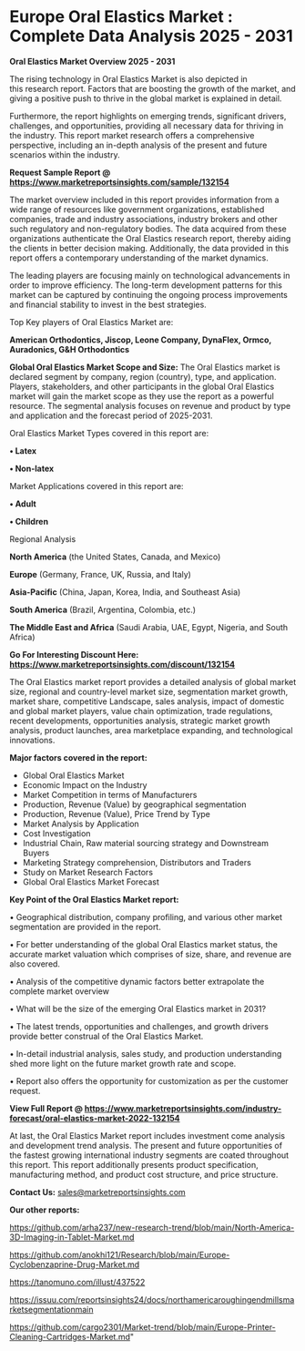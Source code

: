 # Europe Oral Elastics Market : Complete Data Analysis 2025 - 2031

<Strong> Oral Elastics Market Overview 2025 - 2031</strong>

The rising technology in Oral Elastics Market is also depicted in this research report. Factors that are boosting the growth of the market, and giving a positive push to thrive in the global market is explained in detail.

Furthermore, the report highlights on emerging trends, significant drivers, challenges, and opportunities, providing all necessary data for thriving in the industry. This report market research offers a comprehensive perspective, including an in-depth analysis of the present and future scenarios within the industry.

<strong>Request Sample Report @ <a href=https://www.marketreportsinsights.com/sample/132154>https://www.marketreportsinsights.com/sample/132154</a></strong>

The market overview included in this report provides information from a wide range of resources like government organizations, established companies, trade and industry associations, industry brokers and other such regulatory and non-regulatory bodies. The data acquired from these organizations authenticate the Oral Elastics research report, thereby aiding the clients in better decision making. Additionally, the data provided in this report offers a contemporary understanding of the market dynamics.

The leading players are focusing mainly on technological advancements in order to improve efficiency. The long-term development patterns for this market can be captured by continuing the ongoing process improvements and financial stability to invest in the best strategies.

Top Key players of Oral Elastics Market are:

<strong>American Orthodontics, Jiscop, Leone Company, DynaFlex, Ormco, Auradonics, G&H Orthodontics</strong>

<strong><b>Global Oral Elastics Market Scope and Size:</b></strong>
The Oral Elastics market is declared segment by company, region (country), type, and application. Players, stakeholders, and other participants in the global Oral Elastics market will gain the market scope as they use the report as a powerful resource. The segmental analysis focuses on revenue and product by type and application and the forecast period of 2025-2031.

Oral Elastics Market Types covered in this report are:

<strong>• Latex

• Non-latex</strong>

Market Applications covered in this report are:

<strong>• Adult

• Children</strong> 

Regional Analysis

<strong>North America</strong> (the United States, Canada, and Mexico)

<strong>Europe</strong> (Germany, France, UK, Russia, and Italy)

<strong>Asia-Pacific</strong> (China, Japan, Korea, India, and Southeast Asia)

<strong>South America</strong> (Brazil, Argentina, Colombia, etc.)

<strong>The Middle East and Africa</strong> (Saudi Arabia, UAE, Egypt, Nigeria, and South Africa)

<strong>Go For Interesting Discount Here: <a href=https://www.marketreportsinsights.com/discount/132154>https://www.marketreportsinsights.com/discount/132154</a></strong>

The Oral Elastics market report provides a detailed analysis of global market size, regional and country-level market size, segmentation market growth, market share, competitive Landscape, sales analysis, impact of domestic and global market players, value chain optimization, trade regulations, recent developments, opportunities analysis, strategic market growth analysis, product launches, area marketplace expanding, and technological innovations.

<strong><b>Major factors covered in the report:</b></strong>
<ul>
  <li>Global Oral Elastics Market </li>
  <li>Economic Impact on the Industry</li>
  <li>Market Competition in terms of Manufacturers</li>
  <li>Production, Revenue (Value) by geographical segmentation</li>
  <li>Production, Revenue (Value), Price Trend by Type</li>
  <li>Market Analysis by Application</li>
  <li>Cost Investigation</li>
  <li>Industrial Chain, Raw material sourcing strategy and Downstream Buyers</li>
  <li>Marketing Strategy comprehension, Distributors and Traders</li>
  <li>Study on Market Research Factors</li>
  <li>Global Oral Elastics Market Forecast</li>
</ul>

<strong><b>Key Point of the Oral Elastics Market report:</b></strong>

• Geographical distribution, company profiling, and various other market segmentation are provided in the report.

• For better understanding of the global Oral Elastics market status, the accurate market valuation which comprises of size, share, and revenue are also covered.

• Analysis of the competitive dynamic factors better extrapolate the complete market overview

• What will be the size of the emerging Oral Elastics market in 2031?

• The latest trends, opportunities and challenges, and growth drivers provide better construal of the Oral Elastics Market.

• In-detail industrial analysis, sales study, and production understanding shed more light on the future market growth rate and scope.

• Report also offers the opportunity for customization as per the customer request.

<strong><b>View Full Report @ <a href=https://www.marketreportsinsights.com/industry-forecast/oral-elastics-market-2022-132154>https://www.marketreportsinsights.com/industry-forecast/oral-elastics-market-2022-132154</a></b></strong>


At last, the Oral Elastics Market report includes investment come analysis and development trend analysis. The present and future opportunities of the fastest growing international industry segments are coated throughout this report. This report additionally presents product specification, manufacturing method, and product cost structure, and price structure.

<strong>Contact Us:</strong>
sales@marketreportsinsights.com

<strong>Our other reports:</strong>

<a href=https://github.com/arha237/new-research-trend/blob/main/North-America-3D-Imaging-in-Tablet-Market.md>https://github.com/arha237/new-research-trend/blob/main/North-America-3D-Imaging-in-Tablet-Market.md</a>

<a href=https://github.com/anokhi121/Research/blob/main/Europe-Cyclobenzaprine-Drug-Market.md>https://github.com/anokhi121/Research/blob/main/Europe-Cyclobenzaprine-Drug-Market.md</a>

<a href=https://tanomuno.com/illust/437522>https://tanomuno.com/illust/437522</a>

<a href=https://issuu.com/reportsinsights24/docs/northamericaroughingendmillsmarketsegmentationmain>https://issuu.com/reportsinsights24/docs/northamericaroughingendmillsmarketsegmentationmain</a>

<a href=https://github.com/cargo2301/Market-trend/blob/main/Europe-Printer-Cleaning-Cartridges-Market.md>https://github.com/cargo2301/Market-trend/blob/main/Europe-Printer-Cleaning-Cartridges-Market.md</a>"
